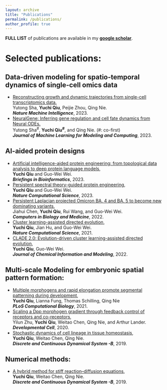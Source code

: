 ```yaml
---
layout: archive
title: "Publications"
permalink: /publications/
author_profile: true
---
```

**FULL LIST** of publications are available in my [**google scholar**](https://scholar.google.com/citations?user=JC-IJDAAAAAJ&hl=en&oi=ao).

# Selected publications:
## Data-driven modeling for spatio-temporal dynamics of single-cell omics data
- [Reconstructing growth and dynamic trajectories from single-cell transcriptomics data.](https://www.nature.com/articles/s42256-023-00763-w)\
Yutong Sha, **Yuchi Qiu**, Peijie Zhou, Qing Nie.\
**_Nature Machine Intelligence_**, 2023.
- [NeuralGene: Inferring gene regulation and cell fate dynamics from Neural ODEs.](https://www.dl.begellhouse.com/download/article/1fbbfd1a71185cf9/JMLMC0403(1)-47369.pdf)\
Yutong Sha<sup>#</sup>, **Yuchi Qiu<sup>#</sup>**, and Qing Nie. (#: co-first)\
**_Journal of Machine Learning for Modeling and Computing_**, 2023.

## AI-aided protein designs
- [Artificial intelligence-aided protein engineering: from topological data analysis to deep protein language models](https://academic.oup.com/bib/article/24/5/bbad289/7241306),\
**Yuchi Qiu** and Guo-Wei Wei.\
**_Briefings in Bioinformatics_**, 2023.
- [Persistent spectral theory-guided protein engineering](https://www.nature.com/articles/s43588-022-00394-y.epdf?sharing_token=Us2OFwUI5lktJssa7uBrqNRgN0jAjWel9jnR3ZoTv0MF0aPltVyaX_UcXm1hWnBwSLJ6-YZ_1vgms9EgYgJF7FKjmHlBucgR1oKxp8m1dFBXtMHBI0N3X41vd-uT2CHo7xfbIWrrCrvdlkcYedXcc3W9Uel18qnHXrYu_iOLj68%3D), \
**Yuchi Qiu** and Guo-Wei Wei. \
**_Nature Computational Science_**, 2023. 
- [Persistent Laplacian projected Omicron BA. 4 and BA. 5 to become new dominating variants](https://www.sciencedirect.com/science/article/abs/pii/S0010482522009702), \
Jiahui Chen, **Yuchi Qiu**, Rui Wang, and Guo-Wei Wei. \
**_Computers in Biology and Medicine_**, 2022. 
- [Cluster learning-assisted directed evolution](https://www.nature.com/articles/s43588-021-00168-y),\
**Yuchi Qiu**, Jian Hu, and Guo-Wei Wei.\
**_Nature Computational Science_**, 2021. 
- [CLADE 2.0: Evolution-driven cluster learning-assisted directed evolution](https://doi.org/10.1021/acs.jcim.2c01046), \
**Yuchi Qiu**, Guo-Wei Wei.\
**_Journal of Chemical Information and Modeling_**, 2022. 

## Multi-scale Modeling for embryonic spatial pattern formation:
- [Multiple morphogens and rapid elongation promote segmental patterning during development](https://doi.org/10.1371/journal.pcbi.1009077), \
**Yuchi Qiu**, Lianna Fung, Thomas Schilling, Qing Nie \
**_PLoS Computational Biology_**, 2021. 
- [Scaling a Dpp morphogen gradient through feedback control of receptors and co-receptors](https://doi.org/10.1016/j.devcel.2020.05.029), \
Yilun Zhu, **Yuchi Qiu**, Weitao Chen, Qing Nie, and Arthur Lander.\
**_Developmental Cell_**, 2020. 
- [Stochastic dynamics of cell lineage in tissue homeostasis](https://www.aimsciences.org/article/doi/10.3934/dcdsb.2018339), \
**Yuchi Qiu**, Weitao Chen, Qing Nie.\
**_Discrete and Continuous Dynamical System -B_**, 2019. 


## Numerical methods:
- [A hybrid method for stiff reaction–diffusion equations](https://www.aimsciences.org/article/doi/10.3934/dcdsb.2019144), \
**Yuchi Qiu**, Weitao Chen, Qing Nie.\
**_Discrete and Continuous Dynamical System -B_**, 2019. 



